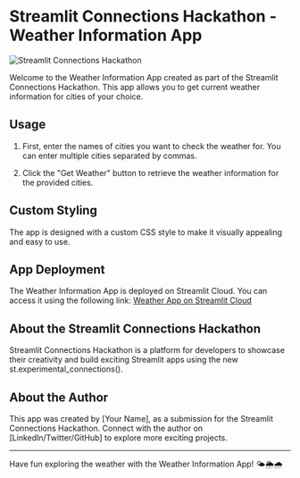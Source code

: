 # Streamlit Connections Hackathon - Weather Information App

![Streamlit Connections Hackathon](https://www.streamlit.io/images/brand/streamlit-logo-secondary-colormark-darktext.png)

Welcome to the Weather Information App created as part of the Streamlit Connections Hackathon. This app allows you to get current weather information for cities of your choice.

## Usage

1. First, enter the names of cities you want to check the weather for. You can enter multiple cities separated by commas.

2. Click the "Get Weather" button to retrieve the weather information for the provided cities.

## Custom Styling

The app is designed with a custom CSS style to make it visually appealing and easy to use.

## App Deployment

The Weather Information App is deployed on Streamlit Cloud. You can access it using the following link: [Weather App on Streamlit Cloud](https://weather-app-firangi.streamlit.app/)

## About the Streamlit Connections Hackathon

Streamlit Connections Hackathon is a platform for developers to showcase their creativity and build exciting Streamlit apps using the new st.experimental_connections().

## About the Author

This app was created by [Your Name], as a submission for the Streamlit Connections Hackathon. Connect with the author on [LinkedIn/Twitter/GitHub] to explore more exciting projects.

---

Have fun exploring the weather with the Weather Information App! 🌤️🌦️🌧️
